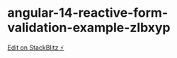 # angular-14-reactive-form-validation-example-zlbxyp

[Edit on StackBlitz ⚡️](https://stackblitz.com/edit/angular-14-reactive-form-validation-example-zlbxyp)